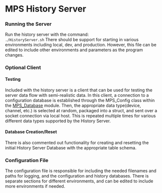 # MPS History Server

### Running the Server
Run the history server with the command:  
`./HistoryServer.sh` 
There should be support for starting in various environments including local, dev, and production. However, this file can be edited to include other environments and parameters as the program changes. 

### Optional Client
#### Testing
Included with the history server is a client that can be used for testing the server data flow with semi-realistic data. In this client, a connection to a configuration database is established through the MPS_Config class within the [MPS_Database](https://github.com/slaclab/mps_database/blob/master/mps_database/mps_config.py) module. Then, the appropriate data type(device, channel, etc.) is selected at random, packaged into a struct, and sent over a socket connection via local host. This is repeated multiple times for various different data types supported by the History Server.
#### Database Creation/Reset
There is also commented out functionality for creating and resetting the initial History Server Database with the appropriate table schema. 

### Configuration File
The configuration file is responsible for including the needed filenames and paths for logging, and the configuration and history databases. There is separate sections for different environments, and can be edited to include more environments if needed. 
